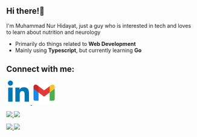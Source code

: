 <h2>Hi there!👋</h2>
<p>I'm Muhammad Nur Hidayat, just a guy who is interested in tech and loves to learn about nutrition and neurology</p>

<ul>
  <li>Primarily do things related to <strong>Web Development</strong></li>
  <li>Mainly using <strong>Typescript</strong>, but currently learning <strong>Go</strong></li>
</ul>

<h2>Connect with me:</h2>
<p>
  <a href="https://www.linkedin.com/in/mdayat/" target="_blank">
    <img src="./linkedin.svg" alt="LinkedIn Icon">
  </a>
  <a href="mailto:muhnurdayat@gmail.com" target="_blank">
    <img src="./gmail.svg" alt="Gmail Icon">
  </a>
</p>

<!-- Dark Mode -->
<p>
  <a href="https://github.com/mdayat#gh-dark-mode-only">
    <img height="180em" src="https://github-readme-stats-mdayat.vercel.app/api?username=mdayat&show_icons=true&count_private=true&theme=github_dark#gh-dark-mode-only"/>
    <img height="180em" src="https://github-readme-stats-mdayat.vercel.app/api/top-langs/?username=mdayat&layout=compact&theme=github_dark#gh-dark-mode-only"/>
  </a>
</p>

<!-- Light Mode -->
<p>
  <a href="https://github.com/mdayat#gh-light-mode-only">
    <img height="180em" src="https://github-readme-stats-mdayat.vercel.app/api?username=mdayat&show_icons=true&count_private=true&theme=default#gh-light-mode-only"/>
    <img height="180em" src="https://github-readme-stats-mdayat.vercel.app/api/top-langs/?username=mdayat&layout=compact&theme=default#gh-light-mode-only"/>
  </a>
</p>
